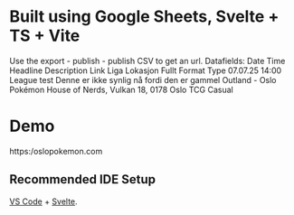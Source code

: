 # Built using Google Sheets, Svelte + TS + Vite

Use the export - publish - publish CSV to get an url. 
Datafields:
Date	Time	Headline	Description	Link	Liga	Lokasjon	Fullt	Format	Type
07.07.25	14:00	League test	Denne er ikke synlig nå fordi den er gammel		Outland - Oslo Pokémon	House of Nerds, Vulkan 18, 0178 Oslo		TCG	Casual

# Demo

https:/oslopokemon.com

## Recommended IDE Setup

[VS Code](https://code.visualstudio.com/) + [Svelte](https://marketplace.visualstudio.com/items?itemName=svelte.svelte-vscode).



